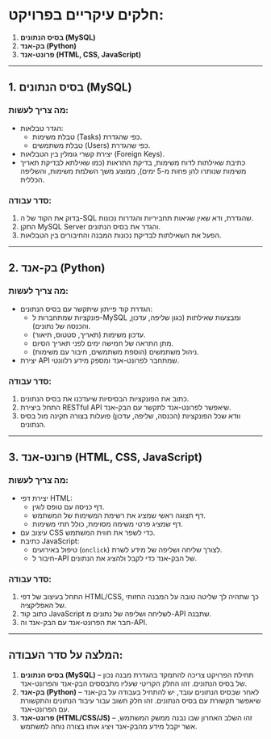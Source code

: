 # חלקים עיקריים בפרויקט:

1. **בסיס הנתונים (MySQL)**
2. **בק-אנד (Python)**
3. **פרונט-אנד (HTML, CSS, JavaScript)**

---

## 1. בסיס הנתונים (MySQL)

### מה צריך לעשות:
- הגדר טבלאות:
  - טבלת משימות (Tasks) כפי שהגדרת.
  - טבלת משתמשים (Users) כפי שהגדרת.
- יצירת קשרי גומלין בין הטבלאות (Foreign Keys).
- כתיבת שאילתות לדוח משימות, בדיקת התראות (כמו שאילתא לבדיקת תאריך משימות שנותרו להן פחות מ-5 ימים), ממוצע משך השלמת משימות, והשליפה הכללית.

### סדר עבודה:
1. בדוק את הקוד של ה-SQL שהגדרת, ודא שאין שגיאות תחביריות והגדרות נכונות.
2. התקן MySQL Server והגדר את בסיס הנתונים.
3. הפעל את השאילתות לבדיקת נכונות המבנה והחיבורים בין הטבלאות.

---

## 2. בק-אנד (Python)

### מה צריך לעשות:
- הגדרת קוד פייתון שיתקשר עם בסיס הנתונים:
  - פונקציות שמתחברות ל-MySQL ומבצעות שאילתות (כגון שליפה, עדכון, והכנסה של נתונים).
  - עדכון משימות (תאריך, סטטוס, תיאור).
  - מתן התראה של חמישה ימים לפני תאריך הסיום.
  - ניהול משתמשים (הוספת משתמשים, חיבור עם משימות).
- יצירת API שמתחבר לפרונט-אנד ומספק מידע רלוונטי.

### סדר עבודה:
1. כתוב את הפונקציות הבסיסיות שיעדכנו את בסיס הנתונים.
2. התחל ביצירת RESTful API שיאפשר לפרונט-אנד לתקשר עם הבק-אנד.
3. וודא שכל הפונקציות (הכנסה, שליפה, עדכון) פועלות בצורה תקינה מול בסיס הנתונים.

---

## 3. פרונט-אנד (HTML, CSS, JavaScript)

### מה צריך לעשות:
- יצירת דפי HTML:
  - דף כניסה עם טופס לוגין.
  - דף תצוגה ראשי שמציג את רשימת המשימות של המשתמש.
  - דף שמציג פרטי משימה מסוימת, כולל תתי משימות.
- עיצוב עם CSS כדי לשפר את חווית המשתמש.
- כתיבת JavaScript:
  - טיפול באירועים (`onclick`) לצורך שליחה ושליפה של מידע לשרת.
  - חיבור ל-API של הבק-אנד כדי לקבל ולהציג את הנתונים.

### סדר עבודה:
1. התחל בעיצוב של דפי HTML/CSS, כך שתהיה לך שליטה טובה על המבנה החזותי של האפליקציה.
2. כתוב קוד JavaScript לשליחה ושליפה של נתונים מ-API שתבנה.
3. חבר את הפרונט-אנד עם הבק-אנד וה-API.

---

## המלצה על סדר העבודה:
1. **בסיס הנתונים (MySQL)** – תחילת הפרויקט צריכה להתמקד בהגדרת מבנה נכון של בסיס הנתונים. זהו החלק הקריטי שעליו מתבססים הבק-אנד והפרונט-אנד.
2. **בק-אנד (Python)** – לאחר שבסיס הנתונים עובד, יש להתחיל בעבודה על בק-אנד שיאפשר תקשורת עם בסיס הנתונים. זהו חלק חשוב עבור עיבוד הנתונים והתקשורת עם הפרונט-אנד.
3. **פרונט-אנד (HTML/CSS/JS)** – זהו השלב האחרון שבו נבנה ממשק המשתמש, אשר יקבל מידע מהבק-אנד ויציג אותו בצורה נוחה למשתמש.
